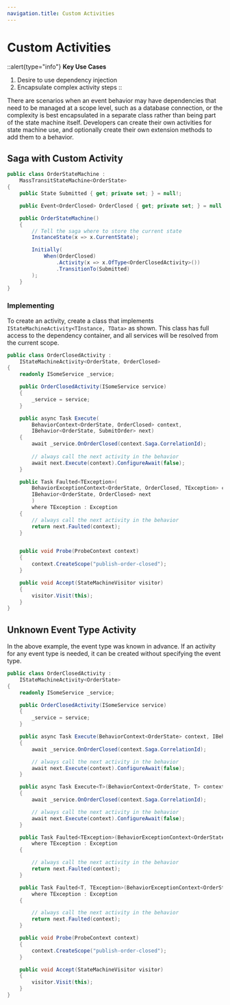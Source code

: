 ```yaml
---
navigation.title: Custom Activities
---
```


# Custom Activities

::alert{type="info"}
**Key Use Cases** 

1. Desire to use dependency injection
2. Encapsulate complex activity steps
::

There are scenarios when an event behavior may have dependencies that need to be managed at a scope level, such as a database connection, or the complexity is
best encapsulated in a separate class rather than being part of the state machine itself. Developers can create their own activities for state machine use, and
optionally create their own extension methods to add them to a behavior.

## Saga with Custom Activity

```csharp
public class OrderStateMachine :
    MassTransitStateMachine<OrderState>
{
    public State Submitted { get; private set; } = null!;

    public Event<OrderClosed> OrderClosed { get; private set; } = null!;

    public OrderStateMachine() 
    {
        // Tell the saga where to store the current state
        InstanceState(x => x.CurrentState);

        Initially(
            When(OrderClosed)
                .Activity(x => x.OfType<OrderClosedActivity>())
                .TransitionTo(Submitted)
        );
    }
}
```

### Implementing

To create an activity, create a class that implements `IStateMachineActivity<TInstance, TData>` as shown. This class has full access to the dependency container, and all services will be resolved from the current scope.

```csharp
public class OrderClosedActivity :
    IStateMachineActivity<OrderState, OrderClosed>
{
    readonly ISomeService _service;

    public OrderClosedActivity(ISomeService service)
    {
        _service = service;
    }

    public async Task Execute(
        BehaviorContext<OrderState, OrderClosed> context,
        IBehavior<OrderState, SubmitOrder> next)
    {
        await _service.OnOrderClosed(context.Saga.CorrelationId);
        
        // always call the next activity in the behavior
        await next.Execute(context).ConfigureAwait(false);
    }

    public Task Faulted<TException>(
        BehaviorExceptionContext<OrderState, OrderClosed, TException> context, 
        IBehavior<OrderState, OrderClosed> next
        )
        where TException : Exception
    {
        // always call the next activity in the behavior
        return next.Faulted(context);
    }


    public void Probe(ProbeContext context)
    {
        context.CreateScope("publish-order-closed");
    }

    public void Accept(StateMachineVisitor visitor)
    {
        visitor.Visit(this);
    }
}
```

## Unknown Event Type Activity

In the above example, the event type was known in advance. If an activity for any event type is needed, it can be created without specifying the event type.

```csharp
public class OrderClosedActivity :
    IStateMachineActivity<OrderState>
{
    readonly ISomeService _service;

    public OrderClosedActivity(ISomeService service)
    {
        _service = service;
    }

    public async Task Execute(BehaviorContext<OrderState> context, IBehavior<OrderState> next)
    {
        await _service.OnOrderClosed(context.Saga.CorrelationId);

        // always call the next activity in the behavior
        await next.Execute(context).ConfigureAwait(false);
    }

    public async Task Execute<T>(BehaviorContext<OrderState, T> context, IBehavior<OrderState, T> next)
    {
        await _service.OnOrderClosed(context.Saga.CorrelationId);

        // always call the next activity in the behavior
        await next.Execute(context).ConfigureAwait(false);
    }

    public Task Faulted<TException>(BehaviorExceptionContext<OrderState, TException> context, IBehavior<OrderState> next) 
        where TException : Exception
    {

        // always call the next activity in the behavior
        return next.Faulted(context);
    }

    public Task Faulted<T, TException>(BehaviorExceptionContext<OrderState, T, TException> context, IBehavior<OrderState, T> next)
        where TException : Exception
    {

        // always call the next activity in the behavior
        return next.Faulted(context);
    }

    public void Probe(ProbeContext context)
    {
        context.CreateScope("publish-order-closed");
    }

    public void Accept(StateMachineVisitor visitor)
    {
        visitor.Visit(this);
    }
}
```

[2]: https://github.com/MassTransit/Sample-ShoppingWeb

